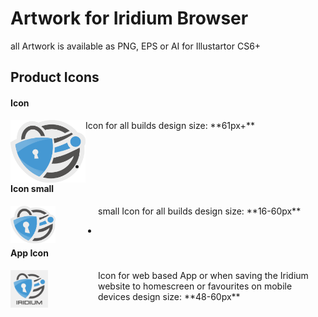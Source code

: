 # Artwork for Iridium Browser
all Artwork is available as PNG, EPS or AI for Illustartor CS6+

## Product Icons #
      
#### Icon #
<img src="https://github.com/iridium-browser/artwork/blob/master/product-icon_RGB/iridium-icon_custom.png" height="100" width="120" align="left">
Icon for all builds      
design size: **61px+**    
<br/>
<br/>
<br/>

-
      
#### Icon small #
<img src="https://github.com/iridium-browser/artwork/blob/master/product-icon_RGB/iridium-icon_custom_small.png" height="60" width="72" align="left" style="margin-right:68px;">     
small Icon for all builds      
design size: **16-60px**    

-

#### App Icon #
<img src="https://github.com/iridium-browser/artwork/blob/master/product-icon_RGB/iridium-app_icon.png" height="60" width="60" align="left" style="margin-right:80px;">
Icon for web based App or when saving the Iridium website to homescreen or favourites on mobile devices     
design size: **48-60px**
